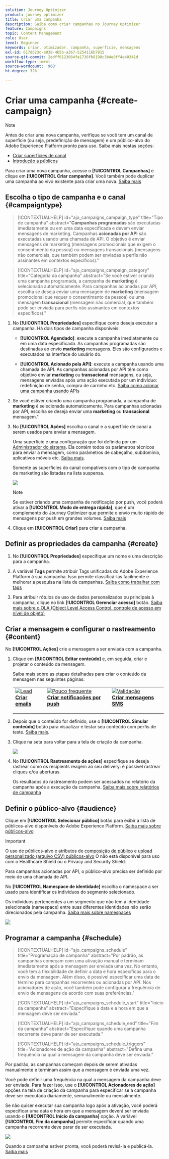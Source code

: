 ```yaml
---
solution: Journey Optimizer
product: journey optimizer
title: Criar uma campanha
description: Saiba como criar campanhas no Journey Optimizer
feature: Campaigns
topic: Content Management
role: User
level: Beginner
keywords: criar, otimizador, campanha, superfície, mensagens
exl-id: 617d623c-e038-4b5b-a367-5254116b7815
source-git-commit: 2edff0123084fa1736fb8198c3b4e8ff4e40341d
workflow-type: tm+mt
source-wordcount: '960'
ht-degree: 32%

---
```


# Criar uma campanha {#create-campaign}

>[!NOTE]
>
>Antes de criar uma nova campanha, verifique se você tem um canal de superfície (ou seja, predefinição de mensagem) e um público-alvo do Adobe Experience Platform pronto para uso. Saiba mais nestas seções:
>
>* [Criar superfícies de canal](../configuration/channel-surfaces.md)
>* [Introdução a públicos](../audience/about-audiences.md)

Para criar uma nova campanha, acesse o **[!UICONTROL Campanhas]** e clique em **[!UICONTROL Criar campanha]**. Você também pode duplicar uma campanha ao vivo existente para criar uma nova. [Saiba mais](modify-stop-campaign.md#duplicate)

## Escolha o tipo de campanha e o canal {#campaigntype}

>[!CONTEXTUALHELP]
>id="ajo_campaigns_campaign_type"
>title="Tipo de campanha"
>abstract="**Campanhas programadas** são executadas imediatamente ou em uma data especificada e devem enviar mensagens de marketing. Campanhas **acionadas por API** são executadas usando uma chamada de API. O objetivo é enviar mensagens de marketing (mensagens promocionais que exigem o consentimento da pessoa) ou mensagens transacionais (mensagens não comerciais, que também podem ser enviadas a perfis não assinantes em contextos específicos)."

>[!CONTEXTUALHELP]
>id="ajo_campaigns_campaign_category"
>title="Categoria da campanha"
>abstract="Se você estiver criando uma campanha programada, a campanha de **marketing** é selecionada automaticamente. Para campanhas acionadas por API, escolha se deseja enviar uma mensagem de **marketing** (mensagem promocional que requer o consentimento da pessoa) ou uma mensagem **transacional** (mensagem não comercial, que também pode ser enviada para perfis não assinantes em contextos específicos)."

1. No **[!UICONTROL Propriedades]** especifique como deseja executar a campanha. Há dois tipos de campanha disponíveis:

   * **[!UICONTROL Agendado]**: execute a campanha imediatamente ou em uma data especificada. As campanhas programadas são destinadas ao envio **marketing** mensagens. Eles são configurados e executados na interface do usuário do.

   * **[!UICONTROL Acionado pela API]**: execute a campanha usando uma chamada de API. As campanhas acionadas por API têm como objetivo enviar **marketing** ou **transacional** mensagens, ou seja, mensagens enviadas após uma ação executada por um indivíduo: redefinição de senha, compra de carrinho etc. [Saiba como acionar uma campanha usando APIs](api-triggered-campaigns.md)

1. Se você estiver criando uma campanha programada, a campanha de **marketing** é selecionada automaticamente. Para campanhas acionadas por API, escolha se deseja enviar uma **marketing** ou **transacional** mensagem.&quot;

1. No **[!UICONTROL Ações]** escolha o canal e a superfície de canal a serem usados para enviar a mensagem.

   Uma superfície é uma configuração que foi definida por um [Administrador do sistema](../start/path/administrator.md). Ela contém todos os parâmetros técnicos para enviar a mensagem, como parâmetros de cabeçalho, subdomínio, aplicativos móveis etc. [Saiba mais](../configuration/channel-surfaces.md).

   Somente as superfícies do canal compatíveis com o tipo de campanha de marketing são listadas na lista suspensa.

   ![](assets/create-campaign-action.png)

   >[!NOTE]
   >
   >Se estiver criando uma campanha de notificação por push, você poderá ativar a **[!UICONTROL Modo de entrega rápida]**, que é um complemento do Journey Optimizer que permite o envio muito rápido de mensagens por push em grandes volumes. [Saiba mais](../push/create-push.md#rapid-delivery)

1. Clique em **[!UICONTROL Criar]** para criar a campanha.

## Definir as propriedades da campanha {#create}

1. No **[!UICONTROL Propriedades]** especifique um nome e uma descrição para a campanha.

   <!--To test the content of your message, toggle the **[!UICONTROL Content experiment]** option on. This allows you to test multiple variables of a delivery on populations samples, in order to define which treatment has the biggest impact on the targeted population.[Learn more about content experiment](../campaigns/content-experiment.md).-->

1. A variável **Tags** permite atribuir Tags unificadas do Adobe Experience Platform à sua campanha. Isso permite classificá-las facilmente e melhorar a pesquisa na lista de campanhas. [Saiba como trabalhar com tags](../start/search-filter-categorize.md#tags)

1. Para atribuir rótulos de uso de dados personalizados ou principais à campanha, clique no link **[!UICONTROL Gerenciar acesso]** botão. [Saiba mais sobre o OLA (Object Level Access Control, controle de acesso em nível de objeto)](../administration/object-based-access.md)

## Criar a mensagem e configurar o rastreamento {#content}

No **[!UICONTROL Ações]** crie a mensagem a ser enviada com a campanha.

1. Clique em **[!UICONTROL Editar conteúdo]** e, em seguida, criar e projetar o conteúdo da mensagem.

   Saiba mais sobre as etapas detalhadas para criar o conteúdo da mensagem nas seguintes páginas:

   <table style="table-layout:fixed">
    <tr style="border: 0;">
    <td>
    <a href="../email/create-email.md">
    <img alt="Lead" src="../assets/do-not-localize/email.jpg">
    </a>
    <div><a href="../email/create-email.md"><strong>Criar emails</strong>
    </div>
    <p>
    </td>
    <td>
    <a href="../push/create-push.md">
      <img alt="Pouco frequente" src="../assets/do-not-localize/push.jpg">
    </a>
    <div>
    <a href="../push/create-push.md"><strong>Criar notificações por push</strong></a>
    </div>
    <p>
    </td>
    <td>
    <a href="../sms/create-sms.md">
      <img alt="Validação" src="../assets/do-not-localize/sms.jpg">
    </a>
    <div>
    <a href="../sms/create-sms.md"><strong>Criar mensagens SMS</strong></a>
    </div>
    <p>
    </td>
    </tr>
    </table>

1. Depois que o conteúdo for definido, use o **[!UICONTROL Simular conteúdo]** botão para visualizar e testar seu conteúdo com perfis de teste. [Saiba mais](../content-management/preview-test.md).

1. Clique na seta para voltar para a tela de criação da campanha.

   ![](assets/create-campaign-design.png)

1. No **[!UICONTROL Rastreamento de ações]** especifique se deseja rastrear como os recipients reagem ao seu delivery: é possível rastrear cliques e/ou aberturas.

   Os resultados do rastreamento podem ser acessados no relatório da campanha após a execução da campanha. [Saiba mais sobre relatórios de campanha](../reports/campaign-global-report.md)

## Definir o público-alvo {#audience}

Clique em **[!UICONTROL Selecionar público]** botão para exibir a lista de públicos-alvo disponíveis do Adobe Experience Platform. [Saiba mais sobre públicos-alvo](../audience/about-audiences.md)

>[!IMPORTANT]
>
>O uso de públicos-alvo e atributos de [composição de público](../audience/get-started-audience-orchestration.md) e [upload personalizado (arquivo CSV) públicos-alvo](https://experienceleague.adobe.com/docs/experience-platform/segmentation/ui/overview.html#import-audience) O não está disponível para uso com o Healthcare Shield ou o Privacy and Security Shield.
>
>Para campanhas acionadas por API, o público-alvo precisa ser definido por meio de uma chamada de API.

No **[!UICONTROL Namespace de identidade]** escolha o namespace a ser usado para identificar os indivíduos do segmento selecionado.

Os indivíduos pertencentes a um segmento que não tem a identidade selecionada (namespace) entre suas diferentes identidades não serão direcionados pela campanha. [Saiba mais sobre namespaces](../event/about-creating.md#select-the-namespace)

![](assets/create-campaign-namespace.png)

<!--If you are are creating an API-triggered campaign, the **[!UICONTROL cURL request]** section allows you to retrieve the **[!UICONTROL Campaign ID]** to use in the API call. [Learn more](api-triggered-campaigns.md)-->

## Programar a campanha {#schedule}

>[!CONTEXTUALHELP]
>id="ajo_campaigns_schedule"
>title="Programação de campanha"
>abstract="Por padrão, as campanhas começam com uma ativação manual e terminam imediatamente após a mensagem ser enviada uma vez. No entanto, você tem a flexibilidade de definir a data e hora específicas para o envio da mensagem. Além disso, é possível especificar uma data de término para campanhas recorrentes ou acionadas por API. Nos acionadores de ação, você também pode configurar a frequência de envio de mensagens de acordo com suas preferências."

>[!CONTEXTUALHELP]
>id="ajo_campaigns_schedule_start"
>title="Início da campanha"
>abstract="Especifique a data e a hora em que a mensagem deve ser enviada."

>[!CONTEXTUALHELP]
>id="ajo_campaigns_schedule_end"
>title="Fim da campanha"
>abstract="Especifique quando uma campanha recorrente deve parar de ser executada."

>[!CONTEXTUALHELP]
>id="ajo_campaigns_schedule_triggers"
>title="Acionadores de ação da campanha"
>abstract="Defina uma frequência na qual a mensagem da campanha deve ser enviada."

Por padrão, as campanhas começam depois de serem ativadas manualmente e terminam assim que a mensagem é enviada uma vez.

Você pode definir uma frequência na qual a mensagem da campanha deve ser enviada. Para fazer isso, use o **[!UICONTROL Acionadores de ação]** opções na tela de criação da campanha para especificar se a campanha deve ser executada diariamente, semanalmente ou mensalmente.

Se não quiser executar sua campanha logo após a ativação, você poderá especificar uma data e hora em que a mensagem deverá ser enviada usando o **[!UICONTROL Início da campanha]** opção. A variável **[!UICONTROL Fim da campanha]** permite especificar quando uma campanha recorrente deve parar de ser executada.

![](assets/create-campaign-schedule.png)

Quando a campanha estiver pronta, você poderá revisá-la e publicá-la. [Saiba mais](review-activate-campaign.md)
